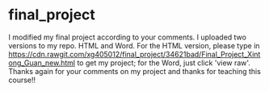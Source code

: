 # final_project

I modified my final project according to your comments. I uploaded two versions to my repo. HTML and Word. For the HTML version, please type in https://cdn.rawgit.com/xg405012/final_project/34621bad/Final_Project_Xintong_Guan_new.html to get my project; for the Word, just click 'view raw'.
Thanks again for your comments on my project and thanks for teaching this course!!
